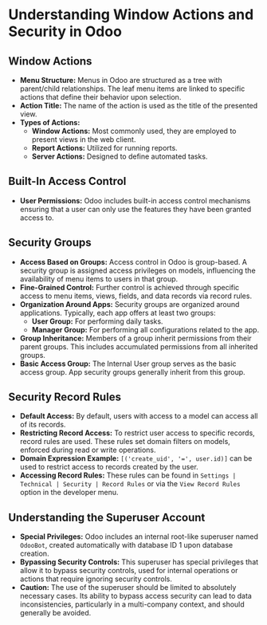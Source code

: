 # Understanding Window Actions and Security in Odoo

## Window Actions

- **Menu Structure:** Menus in Odoo are structured as a tree with parent/child relationships. The leaf menu items are linked to specific actions that define their behavior upon selection. 
- **Action Title:** The name of the action is used as the title of the presented view.
- **Types of Actions:**
    - **Window Actions:** Most commonly used, they are employed to present views in the web client.
    - **Report Actions:** Utilized for running reports.
    - **Server Actions:** Designed to define automated tasks.

## Built-In Access Control

- **User Permissions:** Odoo includes built-in access control mechanisms ensuring that a user can only use the features they have been granted access to.

## Security Groups

- **Access Based on Groups:** Access control in Odoo is group-based. A security group is assigned access privileges on models, influencing the availability of menu items to users in that group.
- **Fine-Grained Control:** Further control is achieved through specific access to menu items, views, fields, and data records via record rules.
- **Organization Around Apps:** Security groups are organized around applications. Typically, each app offers at least two groups:
    - **User Group:** For performing daily tasks.
    - **Manager Group:** For performing all configurations related to the app.
- **Group Inheritance:** Members of a group inherit permissions from their parent groups. This includes accumulated permissions from all inherited groups.
- **Basic Access Group:** The Internal User group serves as the basic access group. App security groups generally inherit from this group.

## Security Record Rules

- **Default Access:** By default, users with access to a model can access all of its records.
- **Restricting Record Access:** To restrict user access to specific records, record rules are used. These rules set domain filters on models, enforced during read or write operations.
- **Domain Expression Example:** `[('create_uid', '=', user.id)]` can be used to restrict access to records created by the user.
- **Accessing Record Rules:** These rules can be found in `Settings | Technical | Security | Record Rules` or via the `View Record Rules` option in the developer menu.

## Understanding the Superuser Account

- **Special Privileges:** Odoo includes an internal root-like superuser named `OdooBot`, created automatically with database ID 1 upon database creation.
- **Bypassing Security Controls:** This superuser has special privileges that allow it to bypass security controls, used for internal operations or actions that require ignoring security controls.
- **Caution:** The use of the superuser should be limited to absolutely necessary cases. Its ability to bypass access security can lead to data inconsistencies, particularly in a multi-company context, and should generally be avoided.
